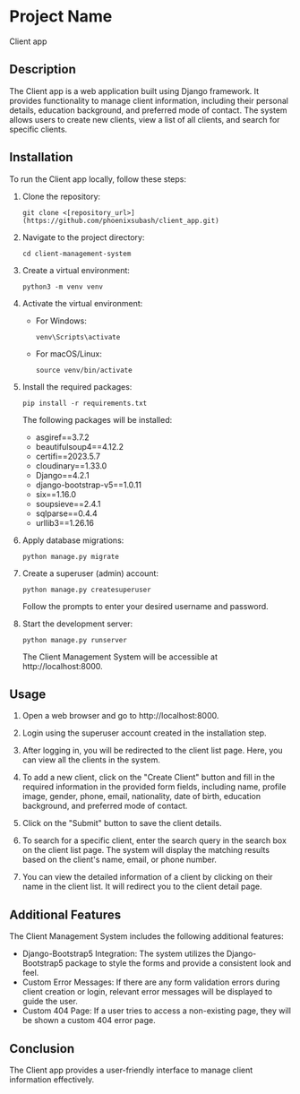 # Project Name

Client app

## Description

The Client app is a web application built using Django framework. It provides functionality to manage client information, including their personal details, education background, and preferred mode of contact. The system allows users to create new clients, view a list of all clients, and search for specific clients.

## Installation

To run the Client app locally, follow these steps:

1. Clone the repository:

   ```
   git clone <[repository_url>](https://github.com/phoenixsubash/client_app.git)
   ```

2. Navigate to the project directory:

   ```
   cd client-management-system
   ```

3. Create a virtual environment:

   ```
   python3 -m venv venv
   ```

4. Activate the virtual environment:

   - For Windows:

     ```
     venv\Scripts\activate
     ```

   - For macOS/Linux:

     ```
     source venv/bin/activate
     ```

5. Install the required packages:

   ```
   pip install -r requirements.txt
   ```

   The following packages will be installed:

   - asgiref==3.7.2
   - beautifulsoup4==4.12.2
   - certifi==2023.5.7
   - cloudinary==1.33.0
   - Django==4.2.1
   - django-bootstrap-v5==1.0.11
   - six==1.16.0
   - soupsieve==2.4.1
   - sqlparse==0.4.4
   - urllib3==1.26.16

6. Apply database migrations:

   ```
   python manage.py migrate
   ```

7. Create a superuser (admin) account:

   ```
   python manage.py createsuperuser
   ```

   Follow the prompts to enter your desired username and password.

8. Start the development server:

   ```
   python manage.py runserver
   ```

   The Client Management System will be accessible at http://localhost:8000.

## Usage

1. Open a web browser and go to http://localhost:8000.

2. Login using the superuser account created in the installation step.

3. After logging in, you will be redirected to the client list page. Here, you can view all the clients in the system.

4. To add a new client, click on the "Create Client" button and fill in the required information in the provided form fields, including name, profile image, gender, phone, email, nationality, date of birth, education background, and preferred mode of contact.

5. Click on the "Submit" button to save the client details.

6. To search for a specific client, enter the search query in the search box on the client list page. The system will display the matching results based on the client's name, email, or phone number.

7. You can view the detailed information of a client by clicking on their name in the client list. It will redirect you to the client detail page.

## Additional Features

The Client Management System includes the following additional features:

- Django-Bootstrap5 Integration: The system utilizes the Django-Bootstrap5 package to style the forms and provide a consistent look and feel.
- Custom Error Messages: If there are any form validation errors during client creation or login, relevant error messages will be displayed to guide the user.
- Custom 404 Page: If a user tries to access a non-existing page, they will be shown a custom 404 error page.

## Conclusion

The Client app  provides a user-friendly interface to manage client information effectively.